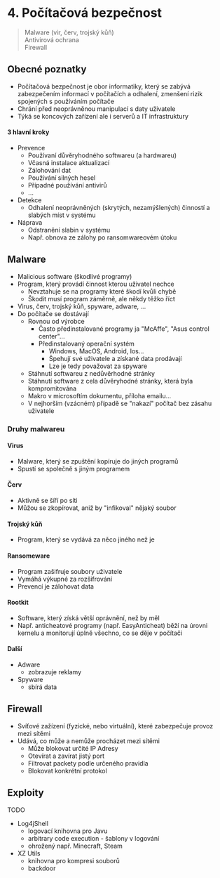 # 4. Počítačová bezpečnost

> Malware (vir, červ, trojský kůň) \
> Antivirová ochrana \
> Firewall

## Obecné poznatky

- Počítačová bezpečnost je obor informatiky, který se zabývá zabezpečením informací v počítačích a odhalení, zmenšení rizik spojených s používáním počítače
- Chrání před neoprávněnou manipulací s daty uživatele
- Týká se koncových zařízení ale i serverů a IT infrastruktury

#### 3 hlavní kroky

- Prevence
  - Používaní důvěryhodného softwareu (a hardwareu)
  - Včasná instalace aktualizací
  - Zálohování dat
  - Používání silných hesel
  - Případné používání antivirů
  - ...
- Detekce
  - Odhalení neoprávněných (skrytých, nezamýšlených) činností a slabých míst v systému
- Náprava
  - Odstranění slabin v systému
  - Např. obnova ze zálohy po ransomwareovém útoku

## Malware

- Malicious software (škodlivé programy)
- Program, který provádí činnost kterou uživatel nechce
  - Nevztahuje se na programy které škodí kvůli chybě
  - Škodit musí program záměrně, ale někdy těžko říct
- Virus, červ, trojský kůň, spyware, adware, ...
- Do počítače se dostávají
  - Rovnou od výrobce
    - Často předinstalované programy ja "McAffe", "Asus control center"...
    - Předinstalovaný operační systém
      - Windows, MacOS, Android, Ios...
      - Špehují své uživatele a získané data prodávají
      - Lze je tedy považovat za spyware
  - Stáhnutí softwareu z nedůvěrhodné stránky
  - Stáhnutí software z cela důvěryhodné stránky, která byla kompromitována
  - Makro v microsoftím dokumentu, příloha emailu...
  - V nejhorším (vzácném) případě se "nakazí" počítač bez zásahu uživatele

### Druhy malwareu

#### Virus

- Malware, který se zpuštění kopíruje do jiných programů
- Spustí se společně s jiným programem

#### Červ

- Aktivně se šíří po síti
- Můžou se zkopírovat, aniž by "infikoval" nějaký soubor

#### Trojský kůň

- Program, který se vydává za něco jiného než je

#### Ransomeware

- Program zašifruje soubory uživatele
- Vymáhá výkupné za rozšifrování
- Prevencí je zálohovat data

#### Rootkit

- Software, který získá větší oprávnění, než by měl
- Např. anticheatové programy (např. EasyAnticheat) běží na úrovni kernelu a monitorují úplně všechno, co se děje v počítači

#### Další
- Adware
  - zobrazuje reklamy
- Spyware
  - sbírá data

## Firewall

- Svíťové zažízení (fyzické, nebo virtuální), které zabezpečuje provoz mezi sítěmi
- Udává, co může a nemůže procházet mezi sítěmi
  - Může blokovat určité IP Adresy
  - Otevírat a zavírat jistý port
  - Filtrovat packety podle určeného pravidla
  - Blokovat konkrétní protokol


## Exploity

TODO
- Log4jShell
  - logovací knihovna pro Javu
  - arbitrary code execution - šablony v logování
  - ohrožený např. Minecraft, Steam
- XZ Utils
  - knihovna pro kompresi souborů
  - backdoor